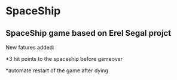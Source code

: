 # SpaceShip
<h2>SpaceShip game based on Erel Segal projct</h2>

New fatures added:

*3 hit points to the spaceship before gameover

*automate restart of the game after dying

